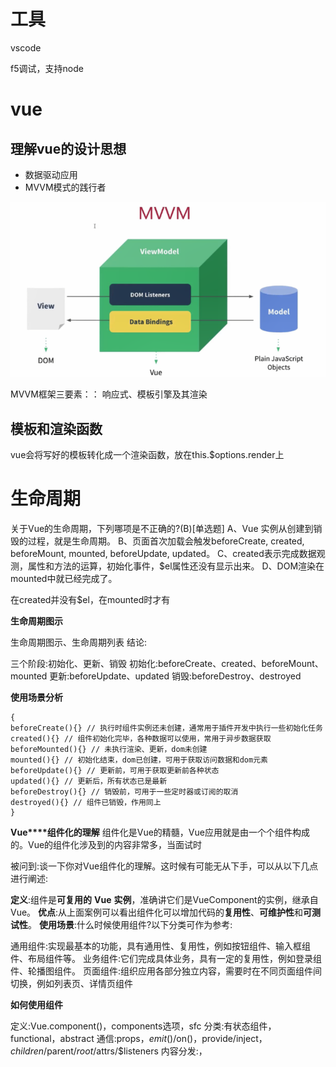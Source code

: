 # 工具

vscode

f5调试，支持node





# vue

## 理解vue的设计思想

- 数据驱动应用
- MVVM模式的践行者

![image-20200913193619784](asserts/vuenew/image-20200913193619784.png)

MVVM框架三要素：： 响应式、模板引擎及其渲染



## 模板和渲染函数

vue会将写好的模板转化成一个渲染函数，放在this.$options.render上



# 生命周期

关于Vue的生命周期，下列哪项是不正确的?(B)[单选题]
 A、Vue 实例从创建到销毁的过程，就是生命周期。
 B、页面首次加载会触发beforeCreate, created, beforeMount, mounted, beforeUpdate, updated。 
C、created表示完成数据观测，属性和方法的运算，初始化事件，$el属性还没有显示出来。
 D、DOM渲染在mounted中就已经完成了。

在created并没有$el，在mounted时才有

**生命周期图示**

生命周期图示、生命周期列表 结论:

三个阶段:初始化、更新、销毁 初始化:beforeCreate、created、beforeMount、mounted 更新:beforeUpdate、updated 销毁:beforeDestroy、destroyed

**使用场景分析**

```
{
beforeCreate(){} // 执行时组件实例还未创建，通常用于插件开发中执行一些初始化任务
created(){} // 组件初始化完毕，各种数据可以使用，常用于异步数据获取 beforeMounted(){} // 未执行渲染、更新，dom未创建
mounted(){} // 初始化结束，dom已创建，可用于获取访问数据和dom元素 beforeUpdate(){} // 更新前，可用于获取更新前各种状态
updated(){} // 更新后，所有状态已是最新
beforeDestroy(){} // 销毁前，可用于一些定时器或订阅的取消
destroyed(){} // 组件已销毁，作用同上
}
```



**Vue****组件化的理解** 组件化是Vue的精髓，Vue应用就是由一个个组件构成的。Vue的组件化涉及到的内容非常多，当面试时

被问到:谈一下你对Vue组件化的理解。这时候有可能无从下手，可以从以下几点进行阐述:

**定义**:组件是**可复用的** **Vue** **实例**，准确讲它们是VueComponent的实例，继承自Vue。 **优点**:从上面案例可以看出组件化可以增加代码的**复用性**、**可维护性**和**可测试性**。 **使用场景**:什么时候使用组件?以下分类可作为参考:

通用组件:实现最基本的功能，具有通用性、复用性，例如按钮组件、输入框组件、布局组件等。 业务组件:它们完成具体业务，具有一定的复用性，例如登录组件、轮播图组件。 页面组件:组织应用各部分独立内容，需要时在不同页面组件间切换，例如列表页、详情页组件

**如何使用组件**

定义:Vue.component()，components选项，sfc 分类:有状态组件，functional，abstract 通信:props，$emit()/$on()，provide/inject，$children/$parent/$root/$attrs/$listeners 内容分发:<slot>，<template>，v-slot

使用及优化:is，keep-alive，异步组件 **组件的本质**

vue中的组件经历如下过程
 组件配置 => VueComponent实例 => render() => Virtual DOM=> DOM 

所以**组件的本质是产生虚拟DOM**



<<<<<<< HEAD
# 渲染函数

render(h){}其中的h就是渲染函数

h的三个参数

1. tagname，标签名
2. data
3. 子节点VNode数组，可由h渲染生成

## 函数式组件

#### functional: true
## 组件或元素引用

ref和vm.$refs

ref 被用来给元素或子组件注册引用信息。引用信息将会注册在父组件的 $refs 对象上。如果在普通
的 DOM 元素上使用，引用指向的就是 DOM 元素；如果用在子组件上，引用就指向组件

注意：

- ref 是作为渲染结果被创建的，在初始渲染时不能访问它们
- $refs 不是响应式的，不要试图用它在模板中做数据绑定
- 当 v-for 用于元素或组件时，引用信息将是包含 DOM 节点或组件实例的数组。



## 插件

插件声明
Vue.js 的插件应该暴露一个 `install` 方法。
这个方法的第一个参数是 Vue 构造器，第二个参数是一个可选的选项对象：

```js
MyPlugin.install = function (Vue, options) {
// 1. 添加全局方法或属性
Vue.myGlobalMethod = function () {}
// 2. 添加全局资源
Vue.directive('my-directive', {})
// 3. 注入组件选项
Vue.mixin({
created: function () {
// 逻辑...
}
})
// 4. 添加实例方法
Vue.prototype.$myMethod = function (methodOptions) {}
}
```

插件使用
使用`Vue.use`即可引入插件



## vue-cli

快速原型开发 
你可以使用 `vue serve` 和 `vue build` 命令对单个 *.vue 文件进行快速原型开发。

```js
npm i -g @vue/cli-service-global
```



vue ui 命令打开图形化界面



## 安装插件

vue add xxxplugin



处理资源路径
当你在 JavaScript、CSS 或 *.vue 文件中使用相对路径 (必须以 . 开头) 引用一个静态资源时，该资源
将被webpack处理。
转换规则
如果 URL 是一个绝对路径 (例如 /images/foo.png )，它将会被保留不变。

```
<img alt="Vue logo" src="/assets/logo.png">
<img alt="Vue logo" src="http://image.xx.com/logo.png">
```

如果 URL 以 . 开头会作为一个相对模块请求被解释并基于文件系统相对路径。

```
<img alt="Vue logo" src="./assets/logo.png">
```

如果 URL 以 ~ 开头会作为一个模块请求被解析。这意味着你甚至可以引用 Node 模块中的资源：

```
<img src="~some-npm-package/foo.png">
```

如果 URL 以 @ 开头会作为一个模块请求被解析。Vue CLI 默认会设置一个指向 src 的别名 @ 。

```
import Hello from '@/components/Hello.vue'
```

**何时使用 public 文件夹**
通过 webpack 的处理并获得如下好处：
脚本和样式表会被压缩且打包在一起，从而避免额外的网络请求。
文件丢失会直接在编译时报错，而不是到了用户端才产生 404 错误。
最终生成的文件名包含了内容哈希，因此你不必担心浏览器会缓存它们的老版本。
如下情况考虑使用public文件夹
你需要在构建输出中指定一个固定的文件名字。
你有上千个图片，需要动态引用它们的路径。
有些库可能和 webpack 不兼容，除了将其用一个独立的 <script> 标签引入没有别的选择。

**使用public文件夹的注意事项**
如果你的应用没有部署在域名的根部，那么你需要为你的 URL 配置 publicPath 前缀

```json
// vue.config.js
module.exports = {
    publicPath: process.env.NODE_ENV === 'production'
        ? '/cart/'
        : '/'
}
```

在 public/index.html 等通过 html-webpack-plugin 用作模板的 HTML 文件中，你需要通过
<%= BASE_URL %> 设置链接前缀：

```
<link rel="icon" href="<%= BASE_URL %>favicon.ico">
```

在模板中，先向组件传入BASE_URL：

```
<img :src="`${publicPath}my-image.png`">

...

data () {
    return {
    	publicPath: process.env.BASE_URL
    }
}
```



## Css

自动化导入样式
自动化导入样式文件 (用于颜色、变量、mixin等)，可以使用 style-resources-loader。

配置

```
const path = require('path')
function addStyleResource(rule) {
    rule.use('style-resource')
        .loader('style-resources-loader')
        .options({
        patterns: [
        path.resolve(__dirname, './src/styles/imports.scss'),
        ],
   	 })
}
module.exports = {
    chainWebpack: config => {
    const types = ['vue-modules', 'vue', 'normal-modules', 'normal']
    types.forEach(type =>
    addStyleResource(config.module.rule('scss').oneOf(type)))
    },
}
```



**数据模拟**
使用开发服务器配置before选项，可以编写接口，提供模拟数据。

```js
devServer:{
    before(app) {
        app.get('/api/courses', (req, res) => {
            res.json([{ name: 'web全栈', price: 8999 }, { name: 'web高级', price:
            8999 }])
        })
    }
}
```

调用

```js
import axios from 'axios'
export function getCourses() {
	return axios.get('/api/courses').then(res => res.data)
}
```

代理
设置开发服务器代理选项可以有效避免调用接口时出现的跨域问题。当请求的资源不存在时，会向该代理服务器进行请求

```
devServer: {
	proxy: 'http://localhost:3000'
}
```

测试接口

```
// 需要安装express：npm i express
const express = require('express')
const app = express()
app.get('/api/courses', (req, res) => {
res.json([{ name: 'web全栈', price: 8999 }, { name: 'web高级', price: 8999 }])
})
app.listen(3000)
```

# vuex

**模块化**

使用modules定义多个子模块利于组件复杂状态

```js
import user from './user'
export default new Vuex.Store({ 
  namespaced: true, // 避免命名冲突
  modules: {
			user,
  }
})
```

访问state需要state.user.isLogin、 this.$store.dispatch('user/login', 'admin').

**严格模式**

严格模式下，无论何时发生了状态变更且不是由 mutation 函数引起的，将会抛出错误。这能保证所有 的状态变更都能被调试工具跟踪到。开启严格模式 strict: true

**插件**

Vuex 的 store 接受 plugins 选项，这个选项暴露出每次 mutation 的钩子。Vuex 插件就是一个函 数，它接收 store 作为唯一参数:

注册插件:

```js
const store = new Vuex.Store({ // ...
  plugins: [myPlugin]
})
```

实现登录状态持久化，store/plugins/persist.js

```js
export default store => {
  if(localStorage ){
    const user =  JSON.parse(localStorage.getItem('user'))
    if (user) {
      store.commit('user/login', user.username)
    }
  }

  store.subscribe((mutation, state) => {
    if(mutation.type ==='user/login') {
      localStorage.setItem('user', JSON.stringify(state.user))
    } else if(mutation.type === 'user/logout'){
      localStorage.removeItem('user')
    }
  })
}
```



# 组件化

1、组件之间的通信方式 2、内容分发（插槽）

## 组件通信

通过事件的方式：发布订阅模式，它的派发者和监听者都是同一个对象。

- 两个子组件，通过$parent通信
- $children，父组件可以直接访问子组件的实例，调用其方法。但是$children不保证顺序。（可能是异步组件）



# API

## [实例方法 / 生命周期](https://cn.vuejs.org/v2/api/#实例方法-生命周期)

### vm.$mount([[elementOrSelector\] )](https://cn.vuejs.org/v2/api/#vm-mount)

- **参数**：

  - `{Element | string} [elementOrSelector]`
  - `{boolean} [hydrating]`

- **返回值**：`vm` - 实例自身

- **用法**：

  如果 Vue 实例在实例化时没有收到 el 选项，则它处于“未挂载”状态，没有关联的 DOM 元素。可以使用 `vm.$mount()` 手动地挂载一个未挂载的实例。

  如果没有提供 `elementOrSelector` 参数，模板将被渲染为文档之外的的元素，并且你必须使用原生 DOM API 把它插入文档中。

  这个方法返回实例自身，因而可以链式调用其它实例方法。

- **示例**：

  ```js
  var MyComponent = Vue.extend({
    template: '<div>Hello!</div>'
  })
  
  // 创建并挂载到 #app (会替换 #app)
  new MyComponent().$mount('#app')
  
  // 同上
  new MyComponent({ el: '#app' })
  
  // 或者，在文档之外渲染并且随后挂载
  var component = new MyComponent().$mount()
  document.getElementById('app').appendChild(component.$el)
  ```

